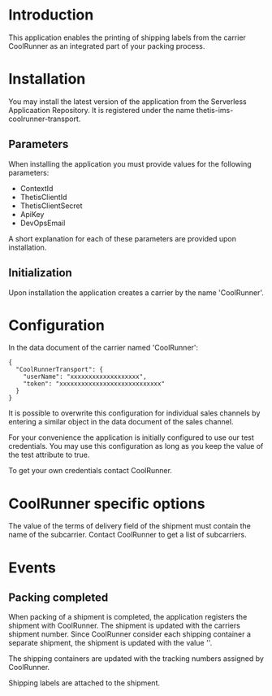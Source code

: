 # Introduction

This application enables the printing of shipping labels from the carrier CoolRunner as an integrated part of your packing process. 

# Installation

You may install the latest version of the application from the Serverless Applicaation Repository. It is registered under the name thetis-ims-coolrunner-transport.

## Parameters

When installing the application you must provide values for the following parameters:

- ContextId
- ThetisClientId
- ThetisClientSecret
- ApiKey
- DevOpsEmail

A short explanation for each of these parameters are provided upon installation.

## Initialization

Upon installation the application creates a carrier by the name 'CoolRunner'.

# Configuration

In the data document of the carrier named 'CoolRunner':
```
{
  "CoolRunnerTransport": {
    "userName": "xxxxxxxxxxxxxxxxxxx",
    "token": "xxxxxxxxxxxxxxxxxxxxxxxxxxxx"
  }
}
```

It is possible to overwrite this configuration for individual sales channels by entering a similar object in the data document of the sales channel.

For your convenience the application is initially configured to use our test credentials. You may use this configuration as long as you keep the value of the test attribute to true.

To get your own credentials contact CoolRunner.

# CoolRunner specific options

The value of the terms of delivery field of the shipment must contain the name of the subcarrier. Contact CoolRunner to get a list of subcarriers.

# Events

## Packing completed

When packing of a shipment is completed, the application registers the shipment with CoolRunner. The shipment is updated with the carriers shipment number. 
Since CoolRunner consider each shipping container a separate shipment, the shipment is updated with the value '<none>'.

The shipping containers are updated with the tracking numbers assigned by CoolRunner.

Shipping labels are attached to the shipment.








